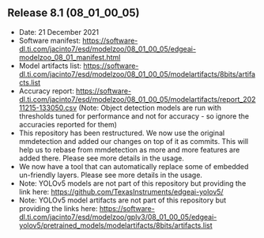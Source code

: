 
## Release 8.1 (08_01_00_05)
- Date: 21 December 2021
- Software manifest: https://software-dl.ti.com/jacinto7/esd/modelzoo/08_01_00_05/edgeai-modelzoo_08_01_manifest.html
- Model artifacts list: https://software-dl.ti.com/jacinto7/esd/modelzoo/08_01_00_05/modelartifacts/8bits/artifacts.list
- Accuracy report: https://software-dl.ti.com/jacinto7/esd/modelzoo/08_01_00_05/modelartifacts/report_20211215-133050.csv (Note: Object detection models are run with thresholds tuned for performance and not for accuracy - so ignore the accuracies reported for them)
- This repository has been restructured. We now use the original mmdetection and added our changes on top of it as commits. This will help us to rebase from mmdetection as more and more features are added there. Please see more details in the usage.
- We now have a tool that can automatically replace some of embedded un-friendly layers. Please see more details in the usage.
- Note: YOLOv5 models are not part of this repository but providing the link here: https://github.com/TexasInstruments/edgeai-yolov5/
- Note: YOLOv5 model artifacts are not part of this repository but providing the links here:  https://software-dl.ti.com/jacinto7/esd/modelzoo/gplv3/08_01_00_05/edgeai-yolov5/pretrained_models/modelartifacts/8bits/artifacts.list
